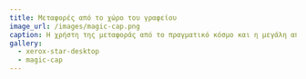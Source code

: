 ```yaml
---
title: Μεταφορές από το χώρο του γραφείου
image_url: /images/magic-cap.png
caption: Η χρήστη της μεταφοράς από το πραγματικό κόσμο και η μεγάλη αποδοχή που είχε η επιφάνεια εργασίας για τους επιτραπέζιους υπολογιστές, χρησιμοποιήθηκε για ένα από τα πρώτα λειτουργικά συστήματα για τον κινητό υπολογισμό, αλλά χωρίς να υπάρχει η ίδια αποδοχή. 
gallery:
  - xerox-star-desktop
  - magic-cap
---
```

    
